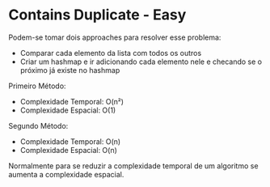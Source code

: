 # Contains Duplicate - Easy
Podem-se tomar dois approaches para resolver esse problema:
- Comparar cada elemento da lista com todos os outros
- Criar um hashmap e ir adicionando cada elemento nele e checando se o próximo já existe no hashmap

Primeiro Método:
- Complexidade Temporal: O(n²)
- Complexidade Espacial: O(1)

Segundo Método:
- Complexidade Temporal: O(n)
- Complexidade Espacial: O(n)

Normalmente para se reduzir a complexidade temporal de um algoritmo se aumenta a complexidade espacial.